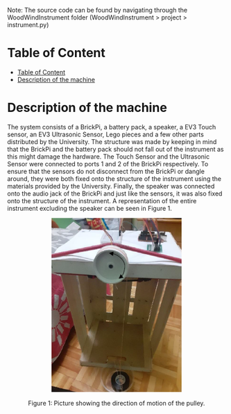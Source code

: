 Note: The source code can be found by navigating through the WoodWindInstrument folder (WoodWindInstrument > project > instrument.py) 

# Table of Content
- [Table of Content](#table-of-content)
- [Description of the machine](#description-of-the-machine)

# Description of the machine
The system consists of a BrickPi, a battery pack, a speaker, a EV3 Touch sensor, an EV3 Ultrasonic Sensor, Lego pieces and a few other parts distributed by the University. The structure was made by keeping in mind that the BrickPi and the battery pack should not fall out of the instrument as this might damage the hardware. The Touch Sensor and the Ultrasonic Sensor were connected to ports 1 and 2 of the BrickPi respectively. To ensure that the sensors do not disconnect from the BrickPi or dangle around, they were both fixed onto the structure of the instrument using the materials provided by the University. Finally, the speaker was connected onto the audio jack of the BrickPi and just like the sensors, it was also fixed onto the structure of the instrument. A representation of the entire instrument excluding the speaker can be seen in Figure 1.  

<p align="center">
<img src="https://raw.githubusercontent.com/rajanptl/MiniMotorLiftCrane/main/Picture/Figure%201.PNG" width="300" height="400" />
</p>
<p align="center">
Figure 1: Picture showing the direction of motion of the pulley.
</p>






